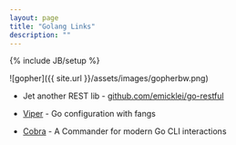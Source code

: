 ```yaml
---
layout: page
title: "Golang Links"
description: ""
---
```

{% include JB/setup %}



![gopher]({{ site.url }}/assets/images/gopherbw.png)



* Jet another REST lib - [github.com/emicklei/go-restful](https://github.com/emicklei/go-restful)

* [Viper](https://github.com/spf13/viper) - Go configuration with fangs

* [Cobra](https://github.com/spf13/cobra) - A Commander for modern Go CLI interactions

